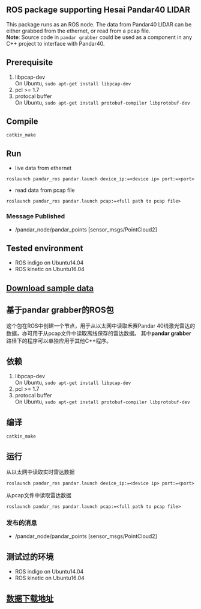 ROS package supporting Hesai Pandar40 LIDAR
---
This package runs as an ROS node. The data from Pandar40 LIDAR can be either grabbed from the ethernet, or read from a pcap file.  
**Note**:  Source code in `pandar grabber` could be used as a component in any C++ project to interface with Pandar40.

## Prerequisite
1. libpcap-dev  
  On Ubuntu, `sudo apt-get install libpcap-dev`
2. pcl >= 1.7  
3. protocal buffer  
  On Ubuntu, `sudo apt-get install protobuf-compiler libprotobuf-dev`

## Compile
```
catkin_make
```

## Run
- live data from ethernet  
```
roslaunch pandar_ros pandar.launch device_ip:=<device ip> port:=<port>
```
- read data from pcap file  
```
roslaunch pandar_ros pandar.launch pcap:=<full path to pcap file>
```

### Message Published 
* /pandar\_node/pandar\_points [sensor\_msgs/PointCloud2]

## Tested environment
* ROS indigo on Ubuntu14.04
* ROS kinetic on Ubuntu16.04

## [Download sample data](http://www.hesaitech.com/un-file.html?backUrl=/autonomous_driving.html)


基于pandar grabber的ROS包
---
这个包在ROS中创建一个节点，用于从以太网中读取禾赛Pandar 40线激光雷达的数据，亦可用于从pcap文件中读取离线保存的雷达数据。
其中**pandar grabber**路径下的程序可以单独应用于其他C++程序。

## 依赖
1. libpcap-dev  
  On Ubuntu, `sudo apt-get install libpcap-dev`
2. pcl >= 1.7  
3. protocal buffer  
  On Ubuntu, `sudo apt-get install protobuf-compiler libprotobuf-dev`

## 编译
```
catkin_make
```

## 运行
从以太网中读取实时雷达数据
```
roslaunch pandar_ros pandar.launch device_ip:=<device ip> port:=<port>
```
从pcap文件中读取雷达数据
```
roslaunch pandar_ros pandar.launch pcap:=<full path to pcap file>
```

### 发布的消息 
* /pandar\_node/pandar\_points [sensor\_msgs/PointCloud2]

## 测试过的环境
* ROS indigo on Ubuntu14.04
* ROS kinetic on Ubuntu16.04

## [数据下载地址](http://www.hesaitech.com/un-file.html?backUrl=/autonomous_driving.html)

